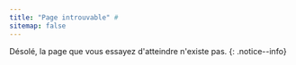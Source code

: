 ```yaml
---
title: "Page introuvable" #
sitemap: false
---
```


Désolé, la page que vous essayez d'atteindre n'existe pas.
{: .notice--info}
